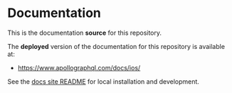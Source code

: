 # Documentation

This is the documentation **source** for this repository.

The **deployed** version of the documentation for this repository is available at:

* https://www.apollographql.com/docs/ios/

See the [docs site README](https://github.com/apollographql/docs) for local installation and development.
